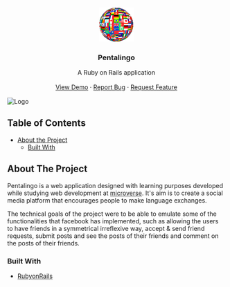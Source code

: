<br />
<p align="center">
  <a href="https://pentalingo.herokuapp.com">
    <img src="app/assets/images/pentalogo.png" alt="Logo" width="80" height="80">
  </a>

  <h3 align="center">Pentalingo</h3>

  <p align="center">
    A Ruby on Rails application
    <br />
    <br />
    <a href="https://pentalingo.herokuapp.com">View Demo</a>
    ·
    <a href="https://github.com/samgaco/socialnetwork/issues">Report Bug</a>
    ·
    <a href="https://github.com/samgaco/socialnetwork/issues">Request Feature</a>
  </p>
</p>

  <img align="center" src="docs/images/main.png" alt="Logo">


<!-- TABLE OF CONTENTS -->
## Table of Contents

* [About the Project](#about-the-project)
  * [Built With](#built-with)




<!-- ABOUT THE PROJECT -->
## About The Project

Pentalingo is a web application designed with learning purposes developed while studying web development at [microverse](http://microverse.org/). It's aim is to create a social media platform that encourages people to make language exchanges.

The technical goals of the project were to be able to emulate some of the functionalities that facebook has implemented, such as allowing the users to have friends in a symmetrical irreflexive way, accept & send friend requests, submit posts and see the posts of their friends and comment on the posts of their friends.

### Built With
* [RubyonRails](https://rubyonrails.org/)

